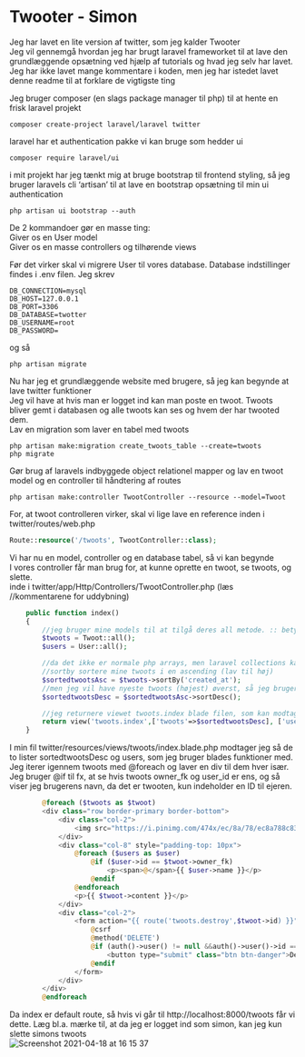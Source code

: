 # Twooter - Simon
Jeg har lavet en lite version af twitter, som jeg kalder Twooter <br>
Jeg vil gennemgå hvordan jeg har brugt laravel frameworket til at lave den grundlæggende opsætning ved hjælp af tutorials og hvad jeg selv har lavet. Jeg har ikke lavet mange kommentare i koden, men jeg har istedet lavet denne readme til at forklare de vigtigste ting<br>

Jeg bruger composer (en slags package manager til php) til at hente en frisk laravel projekt
```
composer create-project laravel/laravel twitter
```

laravel har et authentication pakke vi kan bruge som hedder ui 
```
composer require laravel/ui
```

i mit projekt har jeg tænkt mig at bruge bootstrap til frontend styling, så jeg bruger laravels cli ‘artisan’ til at lave en bootstrap opsætning til min ui authentication
```
php artisan ui bootstrap --auth
```

De 2 kommandoer gør en masse ting: <br>
Giver os en User model <br>
Giver os en masse controllers og tilhørende views <br>

Før det virker skal vi migrere User til vores database. Database indstillinger findes i .env filen. Jeg skrev 
```
DB_CONNECTION=mysql 
DB_HOST=127.0.0.1 
DB_PORT=3306 
DB_DATABASE=twotter 
DB_USERNAME=root 
DB_PASSWORD= 
```

og så 
```
php artisan migrate
```

Nu har jeg et grundlæggende website med brugere, så jeg kan begynde at lave twitter funktioner <br>
Jeg vil have at hvis man er logget ind kan man poste en twoot. Twoots bliver gemt i databasen og alle twoots kan ses og hvem der har twooted dem. <br>
Lav en migration som laver en tabel med twoots
```
php artisan make:migration create_twoots_table --create=twoots
php migrate
```

Gør brug af laravels indbyggede object relationel mapper og lav en twoot model og en controller til håndtering af routes
```
php artisan make:controller TwootController --resource --model=Twoot
```

For, at twoot controlleren virker, skal vi lige lave en reference inden i twitter/routes/web.php
```php
Route::resource('/twoots', TwootController::class);
```

Vi har nu en model, controller og en database tabel, så vi kan begynde <br>
I vores controller får man brug for, at kunne oprette en twoot, se twoots, og slette. <br>
inde i twitter/app/Http/Controllers/TwootController.php (læs //kommentarene for uddybning) <br>

```php
    public function index()
    {
        //jeg bruger mine models til at tilgå deres all metode. :: betyder at det er en static metode
        $twoots = Twoot::all();
        $users = User::all();

        //da det ikke er normale php arrays, men laravel collections kan jeg nemt bruge metoderne, som laravel har lavet
        //sortby sortere mine twoots i en ascending (lav til høj)
        $sortedtwootsAsc = $twoots->sortBy('created_at');
        //men jeg vil have nyeste twoots (højest) øverst, så jeg bruger sortDesc som vender min liste om
        $sortedtwootsDesc = $sortedtwootsAsc->sortDesc();

        //jeg returnere viewet twoots.index blade filen, som kan modtage variabler ligesom handlebars i nodejs
        return view('twoots.index',['twoots'=>$sortedtwootsDesc], ['users'=>$users]);
    }
```
I min fil twitter/resources/views/twoots/index.blade.php modtager jeg så de to lister sortedtwootsDesc og users, som jeg bruger blades funktioner med. Jeg iterer igennem twoots med @foreach og laver en div til dem hver især. Jeg bruger @if til fx, at se hvis twoots owner_fk og user_id er ens, og så viser jeg brugerens navn, da det er twooten, kun indeholder en ID til ejeren. 
```php
        @foreach ($twoots as $twoot)
        <div class="row border-primary border-bottom">
            <div class="col-2">
                <img src="https://i.pinimg.com/474x/ec/8a/78/ec8a788c83ad5a6bac2d115a274d8917.jpg" alt="profpic" style="border-radius: 100%; width: 100%;" class="img-responsive">
            </div>
            <div class="col-8" style="padding-top: 10px">
                @foreach ($users as $user)
                    @if ($user->id == $twoot->owner_fk)
                        <p><span>@</span>{{ $user->name }}</p>
                    @endif
                @endforeach 
                <p>{{ $twoot->content }}</p>
            </div>
            <div class="col-2">
                <form action="{{ route('twoots.destroy',$twoot->id) }}" method="POST">
                    @csrf
                    @method('DELETE')
                    @if (auth()->user() != null &&auth()->user()->id == $twoot->owner_fk)
                        <button type="submit" class="btn btn-danger">Delete</button>
                    @endif
                </form>
            </div>
        </div>
        @endforeach
```

Da index er default route, så hvis vi går til http://localhost:8000/twoots får vi dette. Læg bl.a. mærke til, at da jeg er logget ind som simon, kan jeg kun slette simons twoots <br>
<img alt="Screenshot 2021-04-18 at 16 15 37" src="https://user-images.githubusercontent.com/54975711/115148757-5ac40600-a061-11eb-8a51-d2c0b826f510.png">


